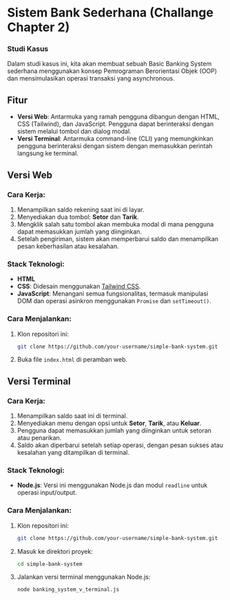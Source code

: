 # Sistem Bank Sederhana (Challange Chapter 2)

### Studi Kasus
Dalam studi kasus ini, kita akan membuat sebuah Basic Banking System sederhana menggunakan konsep Pemrograman Berorientasi Objek (OOP) dan mensimulasikan operasi transaksi yang asynchronous.

## Fitur

- **Versi Web**: Antarmuka yang ramah pengguna dibangun dengan HTML, CSS (Tailwind), dan JavaScript. Pengguna dapat berinteraksi dengan sistem melalui tombol dan dialog modal.
- **Versi Terminal**: Antarmuka command-line (CLI) yang memungkinkan pengguna berinteraksi dengan sistem dengan memasukkan perintah langsung ke terminal.

## Versi Web

### Cara Kerja:
1. Menampilkan saldo rekening saat ini di layar.
2. Menyediakan dua tombol: **Setor** dan **Tarik**.
3. Mengklik salah satu tombol akan membuka modal di mana pengguna dapat memasukkan jumlah yang diinginkan.
4. Setelah pengiriman, sistem akan memperbarui saldo dan menampilkan pesan keberhasilan atau kesalahan.

### Stack Teknologi:
- **HTML**
- **CSS**: Didesain menggunakan [Tailwind CSS](https://tailwindcss.com/).
- **JavaScript**: Menangani semua fungsionalitas, termasuk manipulasi DOM dan operasi asinkron menggunakan `Promise` dan `setTimeout()`.

### Cara Menjalankan:
1. Klon repositori ini:
    ```bash
    git clone https://github.com/your-username/simple-bank-system.git
    ```
2. Buka file `index.html` di peramban web.

## Versi Terminal

### Cara Kerja:
1. Menampilkan saldo saat ini di terminal.
2. Menyediakan menu dengan opsi untuk **Setor**, **Tarik**, atau **Keluar**.
3. Pengguna dapat memasukkan jumlah yang diinginkan untuk setoran atau penarikan.
4. Saldo akan diperbarui setelah setiap operasi, dengan pesan sukses atau kesalahan yang ditampilkan di terminal.

### Stack Teknologi:
- **Node.js**: Versi ini menggunakan Node.js dan modul `readline` untuk operasi input/output.

### Cara Menjalankan:
1. Klon repositori ini:
    ```bash
    git clone https://github.com/your-username/simple-bank-system.git
    ```
2. Masuk ke direktori proyek:
    ```bash
    cd simple-bank-system
    ```
3. Jalankan versi terminal menggunakan Node.js:
    ```bash
    node banking_system_v_terminal.js
    ```

